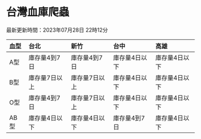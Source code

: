 # 台灣血庫爬蟲

最新更新時間：2023年07月28日 22時12分

| 血型   | 台北      | 新竹      | 台中      | 高雄      |
|:-----|:--------|:--------|:--------|:--------|
| A型   | 庫存量4到7日 | 庫存量4到7日 | 庫存量4日以下 | 庫存量4日以下 |
| B型   | 庫存量7日以上 | 庫存量7日以上 | 庫存量4日以下 | 庫存量4日以下 |
| O型   | 庫存量4到7日 | 庫存量7日以上 | 庫存量4日以下 | 庫存量4日以下 |
| AB型  | 庫存量4日以下 | 庫存量4日以下 | 庫存量4到7日 | 庫存量4日以下 |